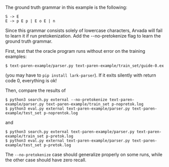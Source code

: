 The ground truth grammar in this example is the following:
```
S -> E
E -> p E p | E o E | n
```
Since this grammar consists solely of lowercase characters, Arvada will fail to learn it if run pretokenization. Add the --no-pretokenize flag to learn the ground truth grammar.

First, test that the oracle program runs without error on the training examples:
```
$ text-paren-example/parser.py text-paren-example/train_set/guide-0.ex
```
(you may have to `pip install lark-parser`). If it exits silently with return code 0, everything is ok!

Then, compare the results of
```
$ python3 search.py external --no-pretokenize text-paren-example/parser.py text-paren-example/train_set p-nopretok.log
$ python3 eval.py external text-paren-example/parser.py text-paren-example/test_set p-noprentok.log
```
and
```
$ python3 search.py external text-paren-example/parser.py text-paren-example/train_set p-pretok.log
$ python3 eval.py external text-paren-example/parser.py text-paren-example/test_set p-pretok.log
```
The `--no-pretokenize` case should generalize properly on some runs, while the other case should have zero recall. 
